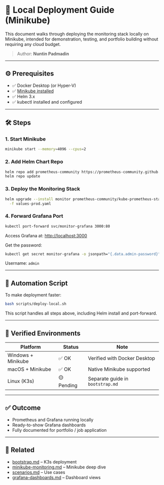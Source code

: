 # 🚀 Local Deployment Guide (Minikube)

This document walks through deploying the monitoring stack locally on Minikube, intended for demonstration, testing, and portfolio building without requiring any cloud budget.

> Author: **Nuntin Padmadin**

---

## ⚙️ Prerequisites

* ✅ Docker Desktop (or Hyper-V)
* ✅ [Minikube installed](https://minikube.sigs.k8s.io/docs/start/)
* ✅ Helm 3.x
* ✅ kubectl installed and configured

---

## 🛠️ Steps

### 1. Start Minikube

```bash
minikube start --memory=4096 --cpus=2
```

### 2. Add Helm Chart Repo

```bash
helm repo add prometheus-community https://prometheus-community.github.io/helm-charts
helm repo update
```

### 3. Deploy the Monitoring Stack

```bash
helm upgrade --install monitor prometheus-community/kube-prometheus-stack \
  -f values-prod.yaml
```

### 4. Forward Grafana Port

```bash
kubectl port-forward svc/monitor-grafana 3000:80
```

Access Grafana at: [http://localhost:3000](http://localhost:3000)

Get the password:

```bash
kubectl get secret monitor-grafana -o jsonpath="{.data.admin-password}" | base64 -d
```

Username: `admin`

---

## 📜 Automation Script

To make deployment faster:

```bash
bash scripts/deploy-local.sh
```

This script handles all steps above, including Helm install and port-forward.

---

## 🧪 Verified Environments

| Platform           | Status     | Note                             |
| ------------------ | ---------- | -------------------------------- |
| Windows + Minikube | ✅ OK       | Verified with Docker Desktop     |
| macOS + Minikube   | ✅ OK       | Native Minikube supported        |
| Linux (K3s)        | 🟡 Pending | Separate guide in `bootstrap.md` |

---

## ✅ Outcome

* Prometheus and Grafana running locally
* Ready-to-show Grafana dashboards
* Fully documented for portfolio / job application

---

## 🔗 Related

* [bootstrap.md](./bootstrap.md) – K3s deployment
* [minikube-monitoring.md](./minikube-monitoring.md) – Minikube deep dive
* [scenarios.md](./scenarios.md) – Use cases
* [grafana-dashboards.md](./grafana-dashboards.md) – Dashboard views
